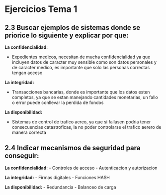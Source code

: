 # Ejercicios Tema 1
## 2.3 Buscar ejemplos de sistemas donde se priorice lo siguiente y explicar por que: 

**La confidencialidad:**
- Expedientes medicos, necesitan de mucha confidencialidad ya que incluyen datos de caracter muy sensible como son datos personales y de caracter medico, es importante que solo las personas correctas tengan acceso

**La integridad:**
- Transacciones bancarias, donde es importante que los datos esten completos, ya que se estan manejando cantidades monetarias, un fallo o error puede conllevar la perdida de fondos

**La disponibilidad:**
- Sistemas de control de trafico aereo, ya que si fallasen podria tener consecuencias catastroficas, la no poder controlarse el trafico aerero de manera correcta


## 2.4 Indicar mecanismos de seguridad para conseguir: 

**La confidencialidad:**
    - Controles de acceso
    - Autenticacion y autorizacion

**La integridad:**
    - Firmas digitales 
    - Funciones HASH 
    
**La disponibilidad:**
    - Redundancia 
    - Balanceo de carga 